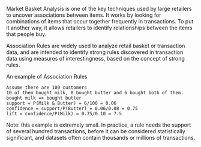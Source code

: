 Market Basket Analysis is one of the key techniques used by large retailers to uncover associations between items. It works by looking for combinations of items that occur together frequently in transactions. To put it another way, it allows retailers to identify relationships between the items that people buy.

Association Rules are widely used to analyze retail basket or transaction data, and are intended to identify strong rules discovered in transaction data using measures of interestingness, based on the concept of strong rules.

An example of Association Rules

    Assume there are 100 customers
    10 of them bought milk, 8 bought butter and 6 bought both of them.
    bought milk => bought butter
    support = P(Milk & Butter) = 6/100 = 0.06
    confidence = support/P(Butter) = 0.06/0.08 = 0.75
    lift = confidence/P(Milk) = 0.75/0.10 = 7.5

Note: this example is extremely small. In practice, a rule needs the support of several hundred transactions, before it can be considered statistically significant, and datasets often contain thousands or millions of transactions.
